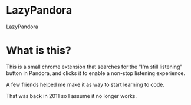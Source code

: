 # LazyPandora
LazyPandora

# What is this?  
This is a small chrome extension that searches for the "I'm still listening" button in Pandora, and clicks it to enable a non-stop listening experience.

A few friends helped me make it as way to start learning to code.

That was back in 2011 so I assume it no longer works.
